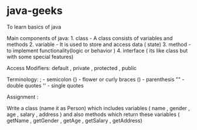 # java-geeks
To learn basics of java 

Main components of java:
	 1. class  - A  class consists of variables and methods
	 2. variable - It is used to store and access data  ( state) 
	 3. method - to implement functionality(logic or behavior ) 
	 4. interface ( its like class but with some special features)
	 
	 
Access Modifiers:
 default , private , protected , public
 
Terminology:
; - semicolon 
{} - flower or curly braces
() - parenthesis
"" - double quotes
'' - single quotes 

Assignment :

Write a class (name it as Person)  which includes variables ( name , gender , age , salary , address ) and also methods which return these variables ( getName , getGender , getAge , getSalary , getAddress)


